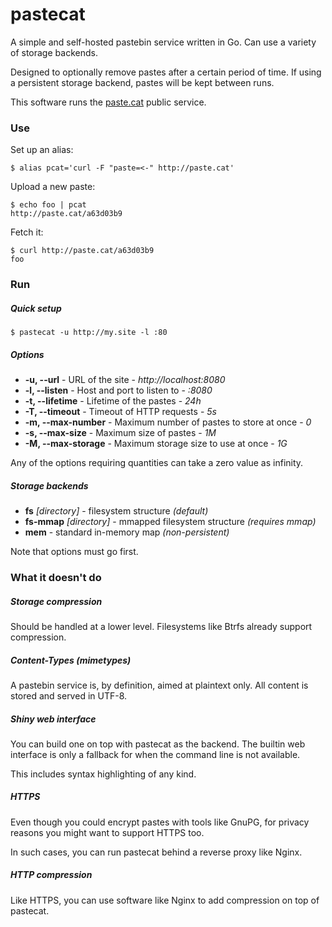 # pastecat

A simple and self-hosted pastebin service written in Go. Can use a variety of
storage backends.

Designed to optionally remove pastes after a certain period of time. If using
a persistent storage backend, pastes will be kept between runs.

This software runs the [paste.cat](http://paste.cat) public service.

### Use

Set up an alias:

	$ alias pcat='curl -F "paste=<-" http://paste.cat'

Upload a new paste:

	$ echo foo | pcat
	http://paste.cat/a63d03b9

Fetch it:

	$ curl http://paste.cat/a63d03b9
	foo

### Run

##### Quick setup

	$ pastecat -u http://my.site -l :80

##### Options

* **-u, --url** - URL of the site - *http://localhost:8080*
* **-l, --listen** - Host and port to listen to - *:8080*
* **-t, --lifetime** - Lifetime of the pastes - *24h*
* **-T, --timeout** - Timeout of HTTP requests - *5s*
* **-m, --max-number** - Maximum number of pastes to store at once - *0*
* **-s, --max-size** - Maximum size of pastes - *1M*
* **-M, --max-storage** - Maximum storage size to use at once - *1G*

Any of the options requiring quantities can take a zero value as infinity.

##### Storage backends

* **fs** *[directory]* - filesystem structure *(default)*
* **fs-mmap** *[directory]* - mmapped filesystem structure *(requires mmap)*
* **mem** - standard in-memory map *(non-persistent)*

Note that options must go first.

### What it doesn't do

##### Storage compression

Should be handled at a lower level. Filesystems like Btrfs already support
compression.

##### Content-Types (mimetypes)

A pastebin service is, by definition, aimed at plaintext only. All content is
stored and served in UTF-8.

##### Shiny web interface

You can build one on top with pastecat as the backend. The builtin web
interface is only a fallback for when the command line is not available.

This includes syntax highlighting of any kind.

##### HTTPS

Even though you could encrypt pastes with tools like GnuPG, for privacy
reasons you might want to support HTTPS too.

In such cases, you can run pastecat behind a reverse proxy like Nginx.

##### HTTP compression

Like HTTPS, you can use software like Nginx to add compression on top of
pastecat.

